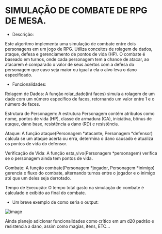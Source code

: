 # SIMULAÇÃO DE COMBATE DE RPG DE MESA.

- Descrição:

Este algoritmo implementa uma simulação de combate entre dois personagens em um jogo de RPG. Utiliza conceitos de rolagem de dados, ataque, defesa e gerenciamento de pontos de vida (HP). O combate é baseado em turnos, onde cada personagem tem a chance de atacar, ao atacarem é comparado o valor de seus acertos com a defesa do personagem que caso seja maior ou igual a ela o alvo leva o dano especificado.

- Funcionalidades:

Rolagem de Dados: A função rolar_dado(int faces) simula a rolagem de um dado com um número específico de faces, retornando um valor entre 1 e o número de faces.

Estrutura de Personagem: A estrutura Personagem contém atributos como nome, pontos de vida (HP), classe de armadura (CA), iniciativa, bônus de ataque, dano base, resistência a dano (RD) e resistência.

Ataque: A função ataque(Personagem *atacante, Personagem *defensor) calcula se um ataque acerta ou erra, determina o dano causado e atualiza os pontos de vida do defensor.

Verificação de Vida: A função esta_vivo(Personagem *personagem) verifica se o personagem ainda tem pontos de vida.

Combate: A função combate(Personagem *jogador, Personagem *inimigo) gerencia o fluxo do combate, alternando turnos entre o jogador e o inimigo até que um deles seja derrotado.

Tempo de Execução: O tempo total gasto na simulação de combate é calculado e exibido ao final do combate.

- Um breve exemplo de como seria o output:

![image](https://github.com/user-attachments/assets/7f7722c4-83fd-4c0e-978a-73e8eac43366)

Ainda planejo adicionar funcionalidades como crítico em um d20 padrão e resistencia a dano, assim como magias, itens, ETC...


